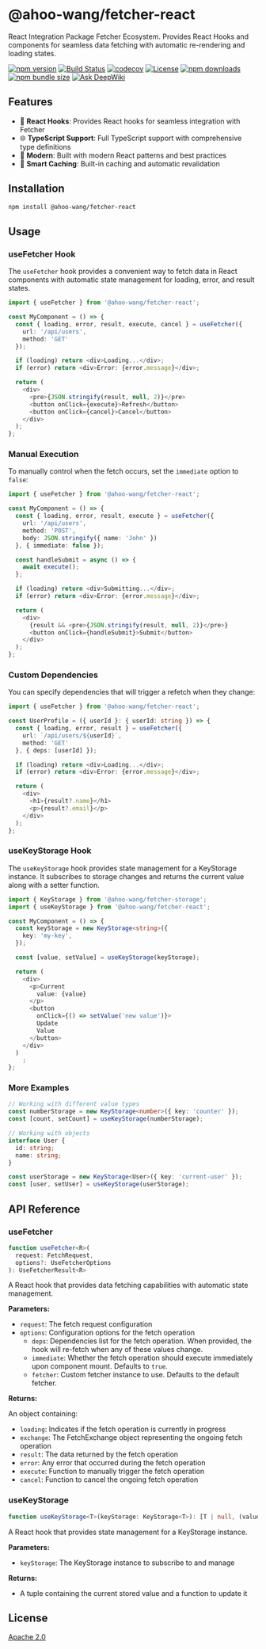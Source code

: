 # @ahoo-wang/fetcher-react

React Integration Package Fetcher Ecosystem. Provides React Hooks and components for seamless data fetching with
automatic re-rendering and loading states.

[![npm version](https://img.shields.io/npm/v/@ahoo-wang/fetcher-react.svg)](https://www.npmjs.com/package/@ahoo-wang/fetcher-react)
[![Build Status](https://github.com/Ahoo-Wang/fetcher/actions/workflows/ci.yml/badge.svg)](https://github.com/Ahoo-Wang/fetcher/actions)
[![codecov](https://codecov.io/gh/Ahoo-Wang/fetcher/graph/badge.svg?token=JGiWZ52CvJ)](https://codecov.io/gh/Ahoo-Wang/fetcher)
[![License](https://img.shields.io/npm/l/@ahoo-wang/fetcher-react.svg)](https://github.com/Ahoo-Wang/fetcher/blob/main/LICENSE)
[![npm downloads](https://img.shields.io/npm/dm/@ahoo-wang/fetcher-react.svg)](https://www.npmjs.com/package/@ahoo-wang/fetcher-react)
[![npm bundle size](https://img.shields.io/bundlephobia/minzip/%40ahoo-wang%2Ffetcher-react)](https://www.npmjs.com/package/@ahoo-wang/fetcher-react)
[![Ask DeepWiki](https://deepwiki.com/badge.svg)](https://deepwiki.com/Ahoo-Wang/fetcher)

## Features

- 🔄 **React Hooks**: Provides React hooks for seamless integration with Fetcher
- 🌐 **TypeScript Support**: Full TypeScript support with comprehensive type definitions
- 🚀 **Modern**: Built with modern React patterns and best practices
- 🧠 **Smart Caching**: Built-in caching and automatic revalidation

## Installation

```bash
npm install @ahoo-wang/fetcher-react
```

## Usage

### useFetcher Hook

The `useFetcher` hook provides a convenient way to fetch data in React components with automatic state management for
loading, error, and result states.

```typescript jsx
import { useFetcher } from '@ahoo-wang/fetcher-react';

const MyComponent = () => {
  const { loading, error, result, execute, cancel } = useFetcher({
    url: '/api/users',
    method: 'GET'
  });

  if (loading) return <div>Loading...</div>;
  if (error) return <div>Error: {error.message}</div>;

  return (
    <div>
      <pre>{JSON.stringify(result, null, 2)}</pre>
      <button onClick={execute}>Refresh</button>
      <button onClick={cancel}>Cancel</button>
    </div>
  );
};
```

### Manual Execution

To manually control when the fetch occurs, set the `immediate` option to `false`:

```typescript jsx
import { useFetcher } from '@ahoo-wang/fetcher-react';

const MyComponent = () => {
  const { loading, error, result, execute } = useFetcher({
    url: '/api/users',
    method: 'POST',
    body: JSON.stringify({ name: 'John' })
  }, { immediate: false });

  const handleSubmit = async () => {
    await execute();
  };

  if (loading) return <div>Submitting...</div>;
  if (error) return <div>Error: {error.message}</div>;

  return (
    <div>
      {result && <pre>{JSON.stringify(result, null, 2)}</pre>}
      <button onClick={handleSubmit}>Submit</button>
    </div>
  );
};
```

### Custom Dependencies

You can specify dependencies that will trigger a refetch when they change:

```typescript jsx
import { useFetcher } from '@ahoo-wang/fetcher-react';

const UserProfile = ({ userId }: { userId: string }) => {
  const { loading, error, result } = useFetcher({
    url: `/api/users/${userId}`,
    method: 'GET'
  }, { deps: [userId] });

  if (loading) return <div>Loading...</div>;
  if (error) return <div>Error: {error.message}</div>;

  return (
    <div>
      <h1>{result?.name}</h1>
      <p>{result?.email}</p>
    </div>
  );
};
```

### useKeyStorage Hook

The `useKeyStorage` hook provides state management for a KeyStorage instance. It subscribes to storage changes and
returns the current value along with a setter function.

```typescript jsx
import { KeyStorage } from '@ahoo-wang/fetcher-storage';
import { useKeyStorage } from '@ahoo-wang/fetcher-react';

const MyComponent = () => {
  const keyStorage = new KeyStorage<string>({
    key: 'my-key',
  });

  const [value, setValue] = useKeyStorage(keyStorage);

  return (
    <div>
      <p>Current
        value: {value}
      </p>
      <button
        onClick={() => setValue('new value')}>
        Update
        Value
      </button>
    </div>
  )
    ;
};
```

### More Examples

```typescript jsx
// Working with different value types
const numberStorage = new KeyStorage<number>({ key: 'counter' });
const [count, setCount] = useKeyStorage(numberStorage);

// Working with objects
interface User {
  id: string;
  name: string;
}

const userStorage = new KeyStorage<User>({ key: 'current-user' });
const [user, setUser] = useKeyStorage(userStorage);
```

## API Reference

### useFetcher

```typescript
function useFetcher<R>(
  request: FetchRequest,
  options?: UseFetcherOptions
): UseFetcherResult<R>
```

A React hook that provides data fetching capabilities with automatic state management.

**Parameters:**

- `request`: The fetch request configuration
- `options`: Configuration options for the fetch operation
    - `deps`: Dependencies list for the fetch operation. When provided, the hook will re-fetch when any of these values
      change.
    - `immediate`: Whether the fetch operation should execute immediately upon component mount. Defaults to `true`.
    - `fetcher`: Custom fetcher instance to use. Defaults to the default fetcher.

**Returns:**

An object containing:

- `loading`: Indicates if the fetch operation is currently in progress
- `exchange`: The FetchExchange object representing the ongoing fetch operation
- `result`: The data returned by the fetch operation
- `error`: Any error that occurred during the fetch operation
- `execute`: Function to manually trigger the fetch operation
- `cancel`: Function to cancel the ongoing fetch operation

### useKeyStorage

```typescript jsx
function useKeyStorage<T>(keyStorage: KeyStorage<T>): [T | null, (value: T) => void]
```

A React hook that provides state management for a KeyStorage instance.

**Parameters:**

- `keyStorage`: The KeyStorage instance to subscribe to and manage

**Returns:**

- A tuple containing the current stored value and a function to update it

## License

[Apache 2.0](https://github.com/Ahoo-Wang/fetcher/blob/main/LICENSE)